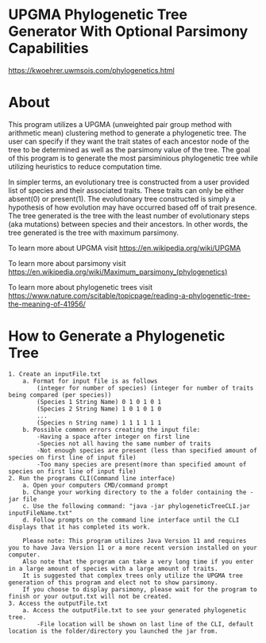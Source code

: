 # UPGMA Phylogenetic Tree Generator With Optional Parsimony Capabilities
https://kwoehrer.uwmsois.com/phylogenetics.html
# About
  This program utilizes a UPGMA (unweighted pair group method with arithmetic mean) clustering method to generate a phylogenetic tree.
  The user can specify if they want the trait states of each ancestor node of the tree to be determined as well as the parsimony value of the tree.
  The goal of this program is to generate the most parsiminious phylogenetic tree while utilizing heuristics to reduce computation time.
  
  In simpler terms, an evolutionary tree is constructed from a user provided list of species and their associated traits.
  These traits can only be either absent(0) or present(1).
  The evolutionary tree constructed is simply a hypothesis of how evolution may have occurred based off of trait presence.
  The tree generated is the tree with the least number of evolutionary steps (aka mutations) between species and their ancestors.
  In other words, the tree generated is the tree with maximum parsimony.
  
  To learn more about UPGMA visit https://en.wikipedia.org/wiki/UPGMA
  
  To learn more about parsimony visit https://en.wikipedia.org/wiki/Maximum_parsimony_(phylogenetics)
  
  To learn more about phylogenetic trees visit https://www.nature.com/scitable/topicpage/reading-a-phylogenetic-tree-the-meaning-of-41956/
  # How to Generate a Phylogenetic Tree
	1. Create an inputFile.txt
		a. Format for input file is as follows
			(integer for number of species) (integer for number of traits being compared (per species))
			(Species 1 String Name) 0 1 0 1 0 1 
			(Species 2 String Name) 1 0 1 0 1 0
			...
			(Species n String name) 1 1 1 1 1 1
		b. Possible common errors creating the input file:
			-Having a space after integer on first line
			-Species not all having the same number of traits
			-Not enough species are present (less than specified amount of species on first line of input file)
			-Too many species are present(more than specified amount of species on first line of input file)
	2. Run the programs CLI(Command line interface)
		a. Open your computers CMD/command prompt
		b. Change your working directory to the a folder containing the -jar file
		c. Use the following command: "java -jar phylogeneticTreeCLI.jar inputFileName.txt"
		d. Follow prompts on the command line interface until the CLI displays that it has completed its work.

		Please note: This program utilizes Java Version 11 and requires you to have Java Version 11 or a more recent version installed on your computer.
		Also note that the program can take a very long time if you enter in a large amount of species with a large amount of traits.
		It is suggested that complex trees only utilize the UPGMA tree generation of this program and elect not to show parsimony.
		If you choose to display parsimony, please wait for the program to finish or your output.txt will not be created.
	3. Access the outputFile.txt
		a. Access the outputFile.txt to see your generated phylogenetic tree.
			-File location will be shown on last line of the CLI, default location is the folder/directory you launched the jar from.
